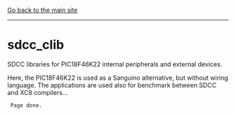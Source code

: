 [Go back to the main site](https://funlw65.github.io/)
<hr />

# sdcc_clib
SDCC libraries for PIC18F46K22 internal peripherals and external devices. 

Here, the PIC18F46K22 is used as a Sanguino alternative, but without wiring language. 
The applications are used also for benchmark between SDCC and XC8 compilers...

```
 Page done.
```
